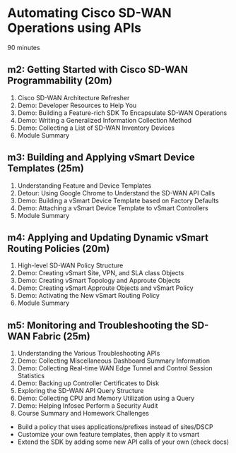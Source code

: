 # Automating Cisco SD-WAN Operations using APIs
90 minutes

## m2: Getting Started with Cisco SD-WAN Programmability (20m)
1. Cisco SD-WAN Architecture Refresher
2. Demo: Developer Resources to Help You
3. Demo: Building a Feature-rich SDK To Encapsulate SD-WAN Operations
4. Demo: Writing a Generalized Information Collection Method
5. Demo: Collecting a List of SD-WAN Inventory Devices
6. Module Summary

## m3: Building and Applying vSmart Device Templates (25m)
1. Understanding Feature and Device Templates
2. Detour: Using Google Chrome to Understand the SD-WAN API Calls
3. Demo: Building a vSmart Device Template based on Factory Defaults
4. Demo: Attaching a vSmart Device Template to vSmart Controllers
5. Module Summary

## m4: Applying and Updating Dynamic vSmart Routing Policies (20m)
1. High-level SD-WAN Policy Structure
2. Demo: Creating vSmart Site, VPN, and SLA class Objects
3. Demo: Creating vSmart Topology and Approute Objects
4. Demo: Creating vSmart Approute Objects and vSmart Policy
5. Demo: Activating the New vSmart Routing Policy
6. Module Summary

## m5: Monitoring and Troubleshooting the SD-WAN Fabric (25m)
1. Understanding the Various Troubleshooting APIs
2. Demo: Collecting Miscellaneous Dashboard Summary Information
3. Demo: Collecting Real-time WAN Edge Tunnel and Control Session Statistics
4. Demo: Backing up Controller Certificates to Disk
5. Exploring the SD-WAN API Query Structure
6. Demo: Collecting CPU and Memory Utilization using a Query
7. Demo: Helping Infosec Perform a Security Audit
8. Course Summary and Homework Challenges
  - Build a policy that uses applications/prefixes instead of sites/DSCP
  - Customize your own feature templates, then apply it to vsmart
  - Extend the SDK by adding some new API calls of your own (check docs)

